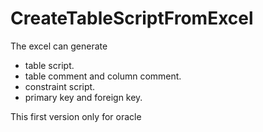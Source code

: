 # CreateTableScriptFromExcel

The excel can generate 
- table script.
- table comment and column comment.
- constraint script.
- primary key and foreign key.

This first version only for oracle 
